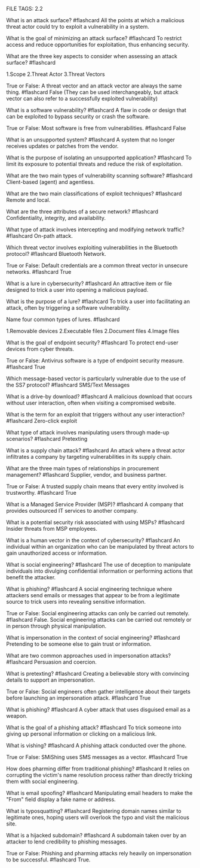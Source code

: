 FILE TAGS: 2.2

What is an attack surface? #flashcard
All the points at which a malicious threat actor could try to exploit a vulnerability in a system.
<!--ID: 1722692634156-->


What is the goal of minimizing an attack surface? #flashcard
To restrict access and reduce opportunities for exploitation, thus enhancing security.
<!--ID: 1722692634168-->


What are the three key aspects to consider when assessing an attack surface? #flashcard

1.Scope
2.Threat Actor
3.Threat Vectors
<!--ID: 1722692634177-->


True or False: A threat vector and an attack vector are always the same thing. #flashcard
False (They can be used interchangeably, but attack vector can also refer to a successfully exploited vulnerability)
<!--ID: 1722692634186-->

What is a software vulnerability? #flashcard
A flaw in code or design that can be exploited to bypass security or crash the software.
<!--ID: 1722692884385-->


True or False: Most software is free from vulnerabilities. #flashcard
False
<!--ID: 1722692884395-->


What is an unsupported system? #flashcard
A system that no longer receives updates or patches from the vendor.
<!--ID: 1722692884402-->


What is the purpose of isolating an unsupported application? #flashcard
To limit its exposure to potential threats and reduce the risk of exploitation.
<!--ID: 1722692884409-->


What are the two main types of vulnerability scanning software? #flashcard
Client-based (agent) and agentless.
<!--ID: 1722692884417-->


What are the two main classifications of exploit techniques? #flashcard 
Remote and local.
<!--ID: 1722693148975-->


What are the three attributes of a secure network? #flashcard 
Confidentiality, integrity, and availability.
<!--ID: 1722693167807-->


What type of attack involves intercepting and modifying network traffic? #flashcard 
On-path attack.
<!--ID: 1722693148984-->


Which threat vector involves exploiting vulnerabilities in the Bluetooth protocol? #flashcard 
Bluetooth Network.
<!--ID: 1722693148992-->


True or False: Default credentials are a common threat vector in unsecure networks. #flashcard 
True
<!--ID: 1722693149000-->

What is a lure in cybersecurity? #flashcard
An attractive item or file designed to trick a user into opening a malicious payload.
<!--ID: 1722697287237-->


What is the purpose of a lure? #flashcard
To trick a user into facilitating an attack, often by triggering a software vulnerability.
<!--ID: 1722697287244-->


Name four common types of lures. #flashcard

1.Removable devices
2.Executable files
2.Document files
4.Image files
<!--ID: 1722697287250-->


What is the goal of endpoint security? #flashcard
To protect end-user devices from cyber threats.
<!--ID: 1722697287256-->


True or False: Antivirus software is a type of endpoint security measure. #flashcard
True
<!--ID: 1722697287262-->


Which message-based vector is particularly vulnerable due to the use of the SS7 protocol? #flashcard 
SMS/Text Messages
<!--ID: 1722697425070-->


What is a drive-by download? #flashcard 
A malicious download that occurs without user interaction, often when visiting a compromised website.
<!--ID: 1722697425078-->


What is the term for an exploit that triggers without any user interaction? #flashcard 
Zero-click exploit
<!--ID: 1722697425086-->


What type of attack involves manipulating users through made-up scenarios? #flashcard
Pretexting
<!--ID: 1722697425093-->

What is a supply chain attack? #flashcard
An attack where a threat actor infiltrates a company by targeting vulnerabilities in its supply chain.
<!--ID: 1722697967676-->


What are the three main types of relationships in procurement management? #flashcard
Supplier, vendor, and business partner.
<!--ID: 1722697967686-->


True or False: A trusted supply chain means that every entity involved is trustworthy. #flashcard
True
<!--ID: 1722697967695-->


What is a Managed Service Provider (MSP)? #flashcard
A company that provides outsourced IT services to another company.
<!--ID: 1722697967701-->


What is a potential security risk associated with using MSPs? #flashcard
Insider threats from MSP employees.
<!--ID: 1722697967707-->

What is a human vector in the context of cybersecurity? #flashcard
An individual within an organization who can be manipulated by threat actors to gain unauthorized access or information.
<!--ID: 1722699511716-->


What is social engineering? #flashcard
The use of deception to manipulate individuals into divulging confidential information or performing actions that benefit the attacker.
<!--ID: 1722699511724-->


What is phishing? #flashcard
A social engineering technique where attackers send emails or messages that appear to be from a legitimate source to trick users into revealing sensitive information.
<!--ID: 1722699511729-->


True or False: Social engineering attacks can only be carried out remotely. #flashcard
False. Social engineering attacks can be carried out remotely or in person through physical manipulation.
<!--ID: 1722699511735-->

What is impersonation in the context of social engineering? #flashcard
Pretending to be someone else to gain trust or information.
<!--ID: 1722699680260-->


What are two common approaches used in impersonation attacks? #flashcard
Persuasion and coercion.
<!--ID: 1722699680267-->


What is pretexting? #flashcard
Creating a believable story with convincing details to support an impersonation.
<!--ID: 1722699680274-->


True or False: Social engineers often gather intelligence about their targets before launching an impersonation attack. #flashcard
True
<!--ID: 1722699680281-->

What is phishing? #flashcard
A cyber attack that uses disguised email as a weapon.

What is the goal of a phishing attack? #flashcard
To trick someone into giving up personal information or clicking on a malicious link.
<!--ID: 1722700668012-->


What is vishing? #flashcard
A phishing attack conducted over the phone.
<!--ID: 1722700668018-->


True or False: SMiShing uses SMS messages as a vector. #flashcard
True
<!--ID: 1722700668023-->


How does pharming differ from traditional phishing? #flashcard
It relies on corrupting the victim's name resolution process rather than directly tricking them with social engineering.
<!--ID: 1722700668029-->

What is email spoofing? #flashcard
Manipulating email headers to make the "From" field display a fake name or address.
<!--ID: 1722702087815-->


What is typosquatting? #flashcard
Registering domain names similar to legitimate ones, hoping users will overlook the typo and visit the malicious site.
<!--ID: 1722702087821-->


What is a hijacked subdomain? #flashcard
A subdomain taken over by an attacker to lend credibility to phishing messages.
<!--ID: 1722702087829-->


True or False: Phishing and pharming attacks rely heavily on impersonation to be successful. #flashcard
True.
<!--ID: 1722702087835-->
